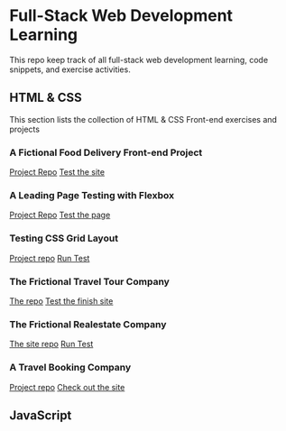 # Full-Stack Web Development Learning
This repo keep track of all full-stack web development learning, code snippets, and exercise activities.

## HTML & CSS
This section lists the collection of HTML & CSS Front-end exercises and projects

### A Fictional Food Delivery Front-end Project
[Project Repo](https://github.com/monksedo/omnifood)
[Test the site](https://monksedo.github.io/omnifood/)

### A Leading Page Testing with Flexbox
[Project Repo](https://github.com/monksedo/landingpage-flexbox)
[Test the page](https://monksedo.github.io/landingpage-flexbox/)

### Testing CSS Grid Layout
[Project repo](https://github.com/monksedo/glory-of-newgrid)
[Run Test](https://monksedo.github.io/glory-of-newgrid/)

### The Frictional Travel Tour Company
[The repo](https://github.com/monksedo/natours)
[Test the finish site](https://monksedo.github.io/natours/)

### The Frictional Realestate Company
[The site repo](https://github.com/monksedo/nexter)
[Run Test](https://monksedo.github.io/nexter/)

### A Travel Booking Company
[Project repo](https://github.com/monksedo/trillo)
[Check out the site](https://monksedo.github.io/trillo/)

## JavaScript

### 

### 

